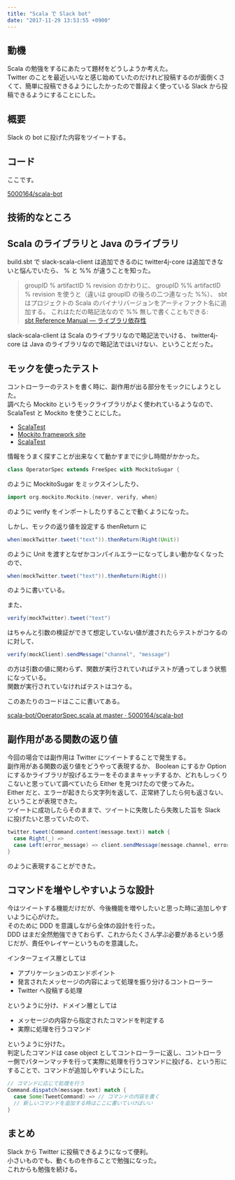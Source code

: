 ```yaml
---
title: "Scala で Slack bot"
date: "2017-11-29 13:53:55 +0900"
---
```


## 動機

Scala の勉強をするにあたって題材をどうしようか考えた。  
Twitter のことを最近いいなと感じ始めていたのだけれど投稿するのが面倒くさくて、簡単に投稿できるようにしたかったので普段よく使っている Slack から投稿できるようにすることにした。

## 概要

Slack の bot に投げた内容をツイートする。

## コード

ここです。

[5000164/scala-bot](https://github.com/5000164/scala-bot)

## 技術的なところ

## Scala のライブラリと Java のライブラリ

build.sbt で slack-scala-client は追加できるのに twitter4j-core は追加できないと悩んでいたら、 % と %% が違うことを知った。

> groupID % artifactID % revision のかわりに、 groupID %% artifactID % revision を使うと（違いは groupID の後ろの二つ連なった %%）、 sbt はプロジェクトの Scala のバイナリバージョンをアーティファクト名に追加する。 これはただの略記法なので %% 無しで書くこともできる:  
> [sbt Reference Manual — ライブラリ依存性](http://www.scala-sbt.org/1.x/docs/ja/Library-Dependencies.html)

slack-scala-client は Scala のライブラリなので略記法でいける、 twitter4j-core は Java のライブラリなので略記法ではいけない、ということだった。

## モックを使ったテスト

コントローラーのテストを書く時に、副作用が出る部分をモックにしようとした。  
調べたら Mockito というモックライブラリがよく使われているようなので、 ScalaTest と Mockito を使うことにした。

- [ScalaTest](http://www.scalatest.org/)
- [Mockito framework site](http://site.mockito.org/)
- [ScalaTest](http://www.scalatest.org/user_guide/testing_with_mock_objects)

情報をうまく探すことが出来なくて動かすまでに少し時間がかかった。

```scala
class OperatorSpec extends FreeSpec with MockitoSugar {
```

のように MockitoSugar をミックスインしたり、

```scala
import org.mockito.Mockito.{never, verify, when}
```

のように verify をインポートしたりすることで動くようになった。

しかし、モックの返り値を設定する thenReturn に

```scala
when(mockTwitter.tweet("text")).thenReturn(Right(Unit))
```

のように Unit を渡すとなぜかコンパイルエラーになってしまい動かなくなったので、

```scala
when(mockTwitter.tweet("text")).thenReturn(Right())
```

のように書いている。

また、

```scala
verify(mockTwitter).tweet("text")
```

はちゃんと引数の検証ができて想定していない値が渡されたらテストがコケるのに対して、

```scala
verify(mockClient).sendMessage("channel", "message")
```

の方は引数の値に関わらず、関数が実行されていればテストが通ってしまう状態になっている。  
関数が実行されていなければテストはコケる。

このあたりのコードはここに書いてある。

[scala-bot/OperatorSpec.scala at master · 5000164/scala-bot](https://github.com/5000164/scala-bot/blob/master/src/test/scala/jp/_5000164/scala_bot/interfaces/OperatorSpec.scala)

## 副作用がある関数の返り値

今回の場合では副作用は Twitter にツイートすることで発生する。  
副作用がある関数の返り値をどうやって表現するか、 Boolean にするか Option にするかライブラリが投げるエラーをそのままキャッチするか、どれもしっくりこないと思っていて調べていたら Either を見つけたので使ってみた。  
Either だと、エラーが起きたら文字列を返して、正常終了したら何も返さない、ということが表現できた。  
ツイートに成功したらそのままで、ツイートに失敗したら失敗した旨を Slack に投げたいと思っていたので、

```scala
twitter.tweet(Command.content(message.text)) match {
  case Right(_) =>
  case Left(error_message) => client.sendMessage(message.channel, error_message)
}
```

のように表現することができた。

## コマンドを増やしやすいような設計

今はツイートする機能だけだが、今後機能を増やしたいと思った時に追加しやすいように心がけた。  
そのために DDD を意識しながら全体の設計を行った。  
DDD はまだ全然勉強できておらず、これからたくさん学ぶ必要があるという感じだが、責任やレイヤーというものを意識した。

インターフェイス層としては

- アプリケーションのエンドポイント
- 発言されたメッセージの内容によって処理を振り分けるコントローラー
- Twitter へ投稿する処理

というように分け、ドメイン層としては

- メッセージの内容から指定されたコマンドを判定する
- 実際に処理を行うコマンド

というように分けた。  
判定したコマンドは case object としてコントローラーに返し、コントローラー側でパターンマッチを行って実際に処理を行うコマンドに投げる、という形にすることで、コマンドが追加しやすいようにした。

```scala
// コマンドに応じて処理を行う
Command.dispatch(message.text) match {
  case Some(TweetCommand) => // コマンドの内容を書く
  // 新しいコマンドを追加する時はここに書いていけばいい
}
```

## まとめ

Slack から Twitter に投稿できるようになって便利。  
小さいものでも、動くものを作ることで勉強になった。  
これからも勉強を続ける。

